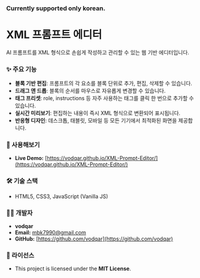 ### Currently supported only korean.

# **XML 프롬프트 에디터**

AI 프롬프트를 XML 형식으로 손쉽게 작성하고 관리할 수 있는 웹 기반 에디터입니다.

### **✨ 주요 기능**

* **블록 기반 편집**: 프롬프트의 각 요소를 블록 단위로 추가, 편집, 삭제할 수 있습니다.  
* **드래그 앤 드롭**: 블록의 순서를 마우스로 자유롭게 변경할 수 있습니다.  
* **태그 프리셋**: role, instructions 등 자주 사용하는 태그를 클릭 한 번으로 추가할 수 있습니다.  
* **실시간 미리보기**: 편집하는 내용이 즉시 XML 형식으로 변환되어 표시됩니다.  
* **반응형 디자인**: 데스크톱, 태블릿, 모바일 등 모든 기기에서 최적화된 화면을 제공합니다.

### **🚀 사용해보기**

* **Live Demo:** [https://vodqar.github.io/XML-Prompt-Editor/](https://vodqar.github.io/XML-Prompt-Editor/)

### **🛠️ 기술 스택**

* HTML5, CSS3, JavaScript (Vanilla JS)

### **👨‍💻 개발자**

* **vodqar**  
* **Email:** mbk7990@gmail.com  
* **GitHub:** [https://github.com/vodqar](https://github.com/vodqar)

### **📜 라이선스**

* This project is licensed under the **MIT License**.
